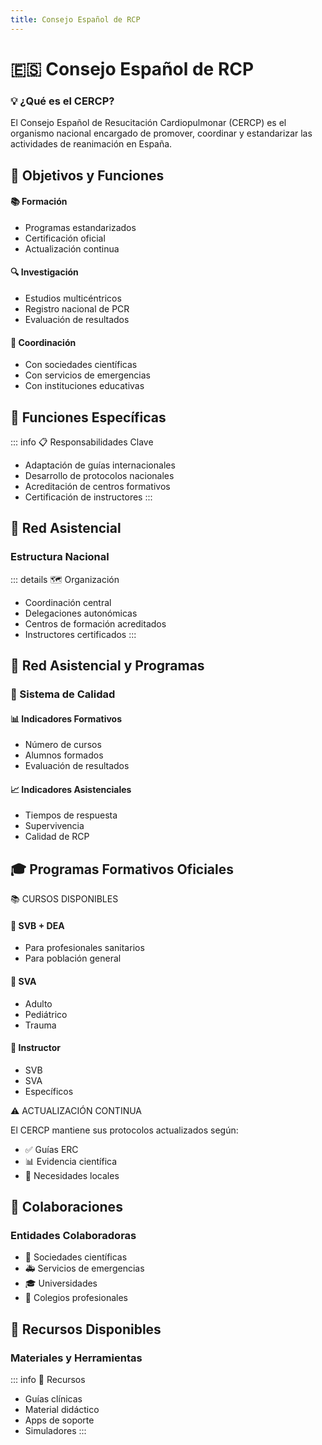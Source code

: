 ```yaml
---
title: Consejo Español de RCP
---
```


# 🇪🇸 Consejo Español de RCP

<div class="custom-card info-card">
  <h3>💡 ¿Qué es el CERCP?</h3>
  <p>El Consejo Español de Resucitación Cardiopulmonar (CERCP) es el organismo nacional encargado de promover, coordinar y estandarizar las actividades de reanimación en España.</p>
</div>

## 🎯 Objetivos y Funciones

<div class="grid-container">
  <div class="grid-item">
    <h4>📚 Formación</h4>
    <ul>
      <li>Programas estandarizados</li>
      <li>Certificación oficial</li>
      <li>Actualización continua</li>
    </ul>
  </div>
  <div class="grid-item">
    <h4>🔍 Investigación</h4>
    <ul>
      <li>Estudios multicéntricos</li>
      <li>Registro nacional de PCR</li>
      <li>Evaluación de resultados</li>
    </ul>
  </div>
  <div class="grid-item">
    <h4>🤝 Coordinación</h4>
    <ul>
      <li>Con sociedades científicas</li>
      <li>Con servicios de emergencias</li>
      <li>Con instituciones educativas</li>
    </ul>
  </div>
</div>

## 💫 Funciones Específicas

::: info 📋 Responsabilidades Clave
- Adaptación de guías internacionales
- Desarrollo de protocolos nacionales
- Acreditación de centros formativos
- Certificación de instructores
:::

## 🏥 Red Asistencial

### Estructura Nacional
::: details 🗺️ Organización
- Coordinación central
- Delegaciones autonómicas
- Centros de formación acreditados
- Instructores certificados
:::

## 🏥 Red Asistencial y Programas

<div class="custom-card method-card">
  <h3>🔄 Sistema de Calidad</h3>
  <div class="content-grid">
    <div class="content-item">
      <h4>📊 Indicadores Formativos</h4>
      <ul>
        <li>Número de cursos</li>
        <li>Alumnos formados</li>
        <li>Evaluación de resultados</li>
      </ul>
    </div>
    <div class="content-item">
      <h4>📈 Indicadores Asistenciales</h4>
      <ul>
        <li>Tiempos de respuesta</li>
        <li>Supervivencia</li>
        <li>Calidad de RCP</li>
      </ul>
    </div>
  </div>
</div>

## 🎓 Programas Formativos Oficiales

<div class="custom-container info">
  <p class="custom-container-title">📚 CURSOS DISPONIBLES</p>
  <div class="grid-container">
    <div class="grid-item">
      <h4>💚 SVB + DEA</h4>
      <ul>
        <li>Para profesionales sanitarios</li>
        <li>Para población general</li>
      </ul>
    </div>
    <div class="grid-item">
      <h4>💙 SVA</h4>
      <ul>
        <li>Adulto</li>
        <li>Pediátrico</li>
        <li>Trauma</li>
      </ul>
    </div>
    <div class="grid-item">
      <h4>👥 Instructor</h4>
      <ul>
        <li>SVB</li>
        <li>SVA</li>
        <li>Específicos</li>
      </ul>
    </div>
  </div>
</div>

<div class="custom-container warning">
  <p class="custom-container-title">⚠️ ACTUALIZACIÓN CONTINUA</p>
  <p>El CERCP mantiene sus protocolos actualizados según:</p>
  <ul>
    <li>✅ Guías ERC</li>
    <li>📊 Evidencia científica</li>
    <li>🎯 Necesidades locales</li>
  </ul>
</div>

## 🤝 Colaboraciones

### Entidades Colaboradoras
- 🏥 Sociedades científicas
- 🚑 Servicios de emergencias
- 🎓 Universidades
- 💊 Colegios profesionales

## 📱 Recursos Disponibles

### Materiales y Herramientas
::: info 🔧 Recursos
- Guías clínicas
- Material didáctico
- Apps de soporte
- Simuladores
:::